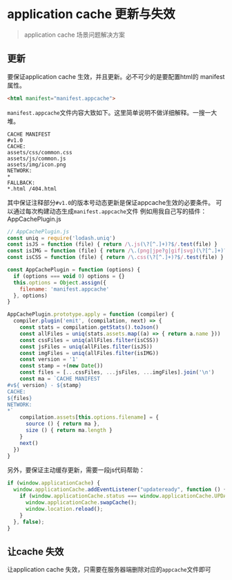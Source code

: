 # application cache  更新与失效
> application cache 场景问题解决方案

## 更新
要保证application cache 生效，并且更新。必不可少的是要配置html的 manifest属性。
```html
<html manifest="manifest.appcache">
```
`manifest.appcache`文件内容大致如下。这里简单说明不做详细解释。一搜一大堆。
```
CACHE MANIFEST
#v1.0
CACHE:
assets/css/common.css
assets/js/common.js
assets/img/icon.png
NETWORK:
*
FALLBACK:
*.html /404.html
```
其中保证注释部分`#v1.0`的版本号动态更新是保证appcache生效的必要条件。
可以通过每次构建动态生成`manifest.appcache`文件
例如用我自己写的插件：AppCachePlugin.js
```javascript
// AppCachePlugin.js
const uniq = require('lodash.uniq')
const isJS = function (file) { return /\.js(\?[^.]+)?$/.test(file) }
const isIMG = function (file) { return /\.(png|jpe?g|gif|svg)(\?[^.]+)?$/.test(file) }
const isCSS = function (file) { return /\.css(\?[^.]+)?$/.test(file) }

const AppCachePlugin = function (options) {
  if (options === void 0) options = {}
  this.options = Object.assign({
    filename: 'manifest.appcache'
  }, options)
}

AppCachePlugin.prototype.apply = function (compiler) {
  compiler.plugin('emit', (compilation, next) => {
    const stats = compilation.getStats().toJson()
    const allFiles = uniq(stats.assets.map((a) => { return a.name }))
    const cssFiles = uniq(allFiles.filter(isCSS))
    const jsFiles = uniq(allFiles.filter(isJS))
    const imgFiles = uniq(allFiles.filter(isIMG))
    const version = '1'
    const stamp = +(new Date())
    const files = [...cssFiles, ...jsFiles, ...imgFiles].join('\n')
    const ma = `CACHE MANIFEST
#v${ version} - ${stamp}
CACHE:
${files}
NETWORK:
*`
    compilation.assets[this.options.filename] = {
      source () { return ma },
      size () { return ma.length }
    }
    next()
  })
}

```

另外，要保证主动缓存更新，需要一段js代码帮助：
```javascript
if (window.applicationCache) {
  window.applicationCache.addEventListener("updateready", function () {
    if (window.applicationCache.status === window.applicationCache.UPDATEREADY) {
      window.applicationCache.swapCache();
      window.location.reload();
    }
  }, false);
}
```
## 让cache 失效
让application cache 失效，只需要在服务器端删除对应的`appcache`文件即可
